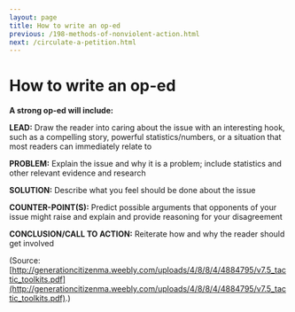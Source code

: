 ```yaml
---
layout: page
title: How to write an op-ed
previous: /198-methods-of-nonviolent-action.html
next: /circulate-a-petition.html
---
```


How to write an op-ed
=====================

**A strong op-ed will include:**

**LEAD:** Draw the reader into caring about the issue with an interesting hook, such as a compelling story, powerful statistics/numbers, or a situation that most readers can immediately relate to

**PROBLEM:** Explain the issue and why it is a problem; include statistics and other relevant evidence and research

**SOLUTION:** Describe what you feel should be done about the issue

**COUNTER-POINT(S):** Predict possible arguments that opponents of your issue might raise and explain and provide reasoning for your disagreement

**CONCLUSION/CALL TO ACTION:** Reiterate how and why the reader should get involved

(Source: [http://generationcitizenma.weebly.com/uploads/4/8/8/4/4884795/v7.5_tactic_toolkits.pdf](http://generationcitizenma.weebly.com/uploads/4/8/8/4/4884795/v7.5_tactic_toolkits.pdf).)
